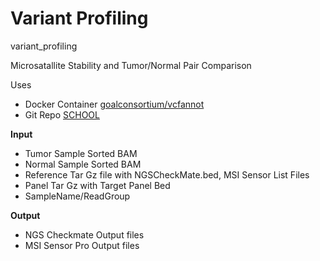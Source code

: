 <!-- dx-header -->
# Variant Profiling
variant_profiling

Microsatallite Stability and Tumor/Normal Pair Comparison

Uses
- Docker Container [goalconsortium/vcfannot](https://hub.docker.com/repository/docker/goalconsortium/vcfannot/general)
- Git Repo [SCHOOL](https://github.com/bcantarel/school)

**Input**
- Tumor Sample Sorted BAM
- Normal Sample Sorted BAM
- Reference Tar Gz file with NGSCheckMate.bed, MSI Sensor List Files
- Panel Tar Gz with Target Panel Bed
- SampleName/ReadGroup

**Output**
- NGS Checkmate Output files
- MSI Sensor Pro Output files

